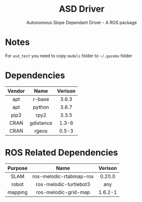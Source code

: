 <div align="center">
    <h1>ASD Driver</h1>
    Autonomous Slope Dependant Driver - A ROS package
</div>

# Notes
For `asd_test` you need to copy `models` folder to `~/.gazebo` folder

# Dependencies
| Vendor |           Name          | Verison |
|:------:|:-----------------------:|:-------:|
|   apt  |          r-base         |  3.6.3  |
|   apt  |          python         |  3.6.7  |
|  pip3  |          rpy2           |  3.3.5  |
|  CRAN  |        gdistance        |  1.3-6  |
|  CRAN  |          rgeos          |  0.5-3  |

# ROS Related Dependencies
|  Purpose   |          Name           | Verison  |
|:----------:|:-----------------------:|:--------:|
|   SLAM     | ros-melodic-rtabmap-ros |  0.20.0  |
|   robot    | ros-melodic-turtlebot3  |  any     |
|   mapping  | ros-melodic-grid-map    |  1.6.2-1 |